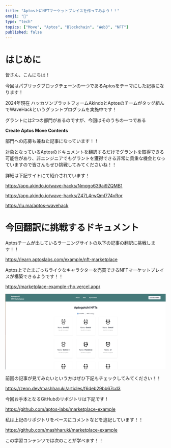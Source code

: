 ```yaml
---
title: "Aptos上にNFTマーケットプレイスを作ってみよう！！"
emoji: "📖"
type: "tech" 
topics: ["Move", "Aptos", "Blockchain", "Web3", "NFT"]
published: false
---
```


# はじめに

皆さん、こんにちは！

今回はパブリックブロックチェーンの一つであるAptosをテーマにした記事になります！

2024年現在 ハッカソンプラットフォームAkindoとAptosのチームがタッグ組んでWaveHackというグラントプログラムを実施中です！

グラントには2つの部門があるのですが、今回はそのうちの一つである

**Create Aptos Move Contents** 

部門への応募も兼ねた記事になっています！！

対象となっているAptosのドキュメントを翻訳するだけでグラントを取得できる可能性があり、非エンジニアでもグラントを獲得できる非常に貴重な機会となっていますので皆さんもぜひ挑戦してみてくださいね！！

詳細は下記サイトにて紹介されています！

https://app.akindo.io/wave-hacks/Nmqgo639ai9ZQMB1


https://app.akindo.io/wave-hacks/Z47L4rwQmI774vRpr


https://lu.ma/aptos-wavehack

# 今回翻訳に挑戦するドキュメント

Aptosチームが出しているラーニングサイトの以下の記事の翻訳に挑戦します！！

https://learn.aptoslabs.com/example/nft-marketplace

Aptos上でたまごっちライクなキャラクターを売買できるNFTマーケットプレイスが構築できるようです！！

https://marketplace-example-rho.vercel.app/

![](/images/a9c7f813c75e8b/1.png)

前回の記事が見てみたいという方はぜひ下記もチェックしてみてください！！

https://zenn.dev/mashharuki/articles/f6deb29bb67cd3

今回お手本となるGitHubのリポジトリは下記です！

https://github.com/aptos-labs/marketplace-example

私は上記のリポジトリをベースにコメントなどを追記しています！！

https://github.com/mashharuki/marketplace-example

この学習コンテンツでは次のことが学べます！！